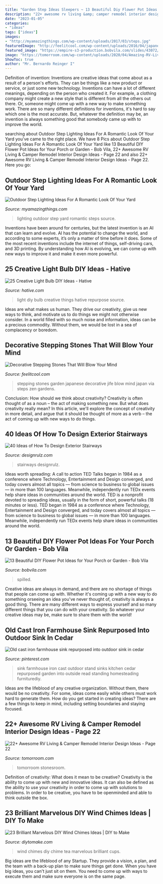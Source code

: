 ```yaml
---
title: "Garden Step Ideas Sleepers ~ 13 Beautiful Diy Flower Pot Ideas For Your Porch Or Garden"
description: "22+ awesome rv living &amp; camper remodel interior design ideas"
date: "2023-01-05"
categories:
- "ideas"
tags: ["ideas"]
images:
- "http://myamazingthings.com/wp-content/uploads/2017/03/steps.jpg"
featuredImage: "http://feelitcool.com/wp-content/uploads/2016/04/japanese-garden-stepping-stones.jpg"
featured_image: "https://empire-s3-production.bobvila.com/slides/43072/original/flower_pot_ideas_2.jpg?1624641156"
image: "https://tomorroom.com/wp-content/uploads/2020/04/Amazing-RV-Living-Camper-Remodel-Interior-Design-Ideas-22.jpg"
ShowToc: true
author: "Mr. Bernardo Reinger I"
---
```



Definition of invention:
Inventions are creative ideas that come about as a result of a person's efforts. They can be things like a new product or service, or just some new technology. Inventions can have a lot of different meanings, depending on the person who created it. For example, a clothing company might create a new style that is different from all the others out there. Or, someone might come up with a new way to make something work. There are so many different definitions for inventions, it's hard to say which one is the most accurate. But, whatever the definition may be, an invention is always something good that somebody came up with to improve the world.

	

		
searching about Outdoor Step Lighting Ideas For A Romantic Look Of Your Yard you've came to the right place. We have 8 Pics about Outdoor Step Lighting Ideas For A Romantic Look Of Your Yard like 13 Beautiful DIY Flower Pot Ideas for Your Porch or Garden - Bob Vila, 22+ Awesome RV Living &amp; Camper Remodel Interior Design Ideas - Page 22 and also 22+ Awesome RV Living &amp; Camper Remodel Interior Design Ideas - Page 22. Here you go:
		
    
## Outdoor Step Lighting Ideas For A Romantic Look Of Your Yard

<img loading=lazy src="http://myamazingthings.com/wp-content/uploads/2017/03/steps.jpg" onerror="this.onerror=null;this.src='https://tse1.mm.bing.net/th?id=OIP.zBzbhQvec5DsPyiNPxc2ZwHaJ4&amp;pid=15.1';" alt="Outdoor Step Lighting Ideas For A Romantic Look Of Your Yard">

_Source: myamazingthings.com_

>lighting outdoor step yard romantic steps source. 

	

Inventions have been around for centuries, but the latest invention is an AI that can learn and evolve. AI has the potential to change the world, and according to some experts, it’s only a matter of time before it does. Some of the most recent inventions include the internet of things, self-driving cars, and 3D printing. By understanding how AI is evolving, we can come up with new ways to improve it and make it even more powerful.

    
## 25 Creative Light Bulb DIY Ideas - Hative

<img loading=lazy src="https://hative.com/wp-content/uploads/2015/04/light-bulb-ideas/25-creative-light-bulb-diy-ideas.jpg" onerror="this.onerror=null;this.src='https://tse2.mm.bing.net/th?id=OIP.gWM_Q35sIyXxy099CDWbIAHaNB&amp;pid=15.1';" alt="25 Creative Light Bulb DIY Ideas - Hative">

_Source: hative.com_

>light diy bulb creative things hative repurpose source. 

	

Ideas are what makes us human. They drive our creativity, give us new ways to think, and motivate us to do things we might not otherwise consider. In a world filled with so much noise and information, ideas can be a precious commodity. Without them, we would be lost in a sea of complacency or boredom.

    
## Decorative Stepping Stones That Will Blow Your Mind

<img loading=lazy src="http://feelitcool.com/wp-content/uploads/2016/04/japanese-garden-stepping-stones.jpg" onerror="this.onerror=null;this.src='https://tse2.mm.bing.net/th?id=OIP.CJ9bAYj34H3eJ-kY48urUgAAAA&amp;pid=15.1';" alt="Decorative Stepping Stones That Will Blow Your Mind">

_Source: feelitcool.com_

>stepping stones garden japanese decorative jife blow mind japan via steps zen gardens. 

	

Conclusion: How should we think about creativity?
Creativity is often thought of as a noun – the act of making something new. But what does creativity really mean? In this article, we'll explore the concept of creativity in more detail, and argue that it should be thought of more as a verb – the act of coming up with new ways to do things.

    
## 40 Ideas Of How To Design Exterior Stairways

<img loading=lazy src="https://cdn.designrulz.com/wp-content/uploads/2015/06/OUTDOOR-STEPS-DESIGNRULZ-18.jpg" onerror="this.onerror=null;this.src='https://tse4.mm.bing.net/th?id=OIP.fA9RRZwDBRGer9oqW4Xa4AHaLH&amp;pid=15.1';" alt="40 Ideas of How To Design Exterior Stairways">

_Source: designrulz.com_

>stairways designrulz. 

	

Ideas worth spreading: A call to action
TED Talks began in 1984 as a conference where Technology, Entertainment and Design converged, and today covers almost all topics — from science to business to global issues — in more than 100 languages. Meanwhile, independently run TEDx events help share ideas in communities around the world.
TED is a nonprofit devoted to spreading ideas, usually in the form of short, powerful talks (18 minutes or less). TED began in 1984 as a conference where Technology, Entertainment and Design converged, and today covers almost all topics — from science to business to global issues — in more than 100 languages. Meanwhile, independently run TEDx events help share ideas in communities around the world.

    
## 13 Beautiful DIY Flower Pot Ideas For Your Porch Or Garden - Bob Vila

<img loading=lazy src="https://empire-s3-production.bobvila.com/slides/43072/original/flower_pot_ideas_2.jpg?1624641156" onerror="this.onerror=null;this.src='https://tse2.mm.bing.net/th?id=OIP.GQ-Aq6ggoYnJnt2yrDBTcwHaLH&amp;pid=15.1';" alt="13 Beautiful DIY Flower Pot Ideas for Your Porch or Garden - Bob Vila">

_Source: bobvila.com_

>spilled. 

	

Creative ideas are always in demand, and there are no shortage of things that people can come up with. Whether it's coming up with a new way to do something orseeing an idea you've never thought of, creativity is always a good thing. There are many different ways to express yourself and so many different things that you can do with your creativity. So whatever your creative ideas may be, make sure to share them with the world!

    
## Old Cast Iron Farmhouse Sink Repurposed Into Outdoor Sink In Cedar

<img loading=lazy src="https://i.pinimg.com/736x/30/43/18/30431849246aabcf623ab370894a38a2.jpg" onerror="this.onerror=null;this.src='https://tse1.mm.bing.net/th?id=OIP.txO43ZI5An8OzNmYTlG-xgHaJ3&amp;pid=15.1';" alt="Old cast iron farmhouse sink repurposed into outdoor sink in cedar">

_Source: pinterest.com_

>sink farmhouse iron cast outdoor stand sinks kitchen cedar repurposed garden into outside read standing homesteading furniturediy. 

	

Ideas are the lifeblood of any creative organization. Without them, there would be no creativity. For some, ideas come easily while others must work hard to generate them. How do you get started in creating ideas? There are a few things to keep in mind, including setting boundaries and staying focused.

    
## 22+ Awesome RV Living &amp; Camper Remodel Interior Design Ideas - Page 22

<img loading=lazy src="https://tomorroom.com/wp-content/uploads/2020/04/Amazing-RV-Living-Camper-Remodel-Interior-Design-Ideas-22.jpg" onerror="this.onerror=null;this.src='https://tse3.mm.bing.net/th?id=OIP.7bPPSHFRVawjccQfBu9fLQHaJ4&amp;pid=15.1';" alt="22+ Awesome RV Living &amp; Camper Remodel Interior Design Ideas - Page 22">

_Source: tomorroom.com_

>tomorroom stonesroom. 

	

Definition of creativity: What does it mean to be creative?
Creativity is the ability to come up with new and innovative ideas. It can also be defined as the ability to use your creativity in order to come up with solutions to problems. In order to be creative, you have to be openminded and able to think outside the box.

    
## 23 Brilliant Marvelous DIY Wind Chimes Ideas | DIY To Make

<img loading=lazy src="http://www.diytomake.com/wp-content/uploads/2016/08/tea-cups-wind-chime.jpg" onerror="this.onerror=null;this.src='https://tse2.mm.bing.net/th?id=OIP.cFTdFuZe7hG_RYRYrAELPgHaJN&amp;pid=15.1';" alt="23 Brilliant Marvelous DIY Wind Chimes Ideas | DIY to Make">

_Source: diytomake.com_

>wind chimes diy chime tea marvelous brilliant cups. 

	

Big ideas are the lifeblood of any Startup. They provide a vision, a plan, and the team with a back-up plan to make sure things get done. When you have big ideas, you can't just sit on them. You need to come up with ways to execute them and make sure everyone is on the same page.

